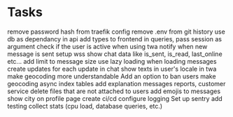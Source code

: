 # Tasks

remove password hash from traefik config
remove .env from git history
use db as dependancy in api
add types to frontend
in queries, pass session as argument
check if the user is active when using twa
notify when new message is sent
setup wss
show chat data like is_sent, is_read, last_online etc...
add limit to message size
use lazy loading when loading messages
create updates for each update in chat
show texts in user's locale in twa
make geocoding more understandable
Add an option to ban users
make geocoding async
index tables
add explanation messages
reports, customer service
delete files that are not attached to users
add emojis to messages
show city on profile page
create ci/cd
configure logging
Set up sentry
add testing
collect stats (cpu load, database queries, etc.)
